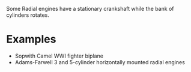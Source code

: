 Some Radial engines have a stationary crankshaft while the bank of cylinders rotates. 
# Examples
- Sopwith Camel WWI fighter biplane
- Adams-Farwell 3 and 5-cylinder horizontally mounted radial engines